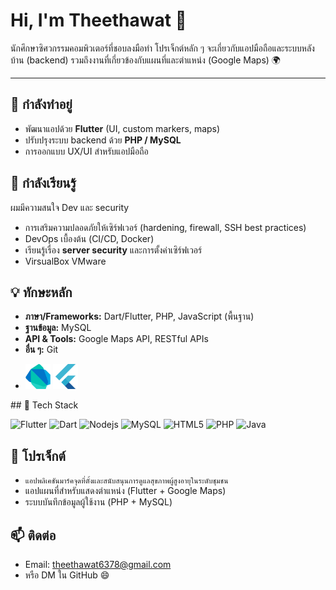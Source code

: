 # Hi, I'm Theethawat 👋

นักศึกษาซิศวกรรมคอมพิวเตอร์ที่ชอบลงมือทำ 
โปรเจ็กต์หลัก ๆ จะเกี่ยวกับแอปมือถือและระบบหลังบ้าน (backend) รวมถึงงานที่เกี่ยวข้องกับแผนที่และตำแหน่ง (Google Maps) 🌍

---

## 🔭 กำลังทำอยู่
- พัฒนาแอปด้วย **Flutter** (UI, custom markers, maps)
- ปรับปรุงระบบ backend ด้วย **PHP / MySQL**
- การออกแบบ UX/UI สำหรับแอปมือถือ


## 🌱 กำลังเรียนรู้
ผมมีความสนใจ Dev และ security
- การเสริมความปลอดภัยให้เซิร์ฟเวอร์ (hardening, firewall, SSH best practices)
- DevOps เบื้องต้น (CI/CD, Docker)
- เรียนรู้เรื่อง **server security** และการตั้งค่าเซิร์ฟเวอร์
- VirsualBox VMware


## 💡 ทักษะหลัก
- **ภาษา/Frameworks:** Dart/Flutter, PHP, JavaScript (พื้นฐาน)
- **ฐานข้อมูล:** MySQL
- **API & Tools:** Google Maps API, RESTful APIs
- **อื่น ๆ:** Git
- <p align="left">
  <img src="https://raw.githubusercontent.com/devicons/devicon/master/icons/dart/dart-original.svg" alt="dart" width="40" height="40"/>
  <img src="https://raw.githubusercontent.com/devicons/devicon/master/icons/flutter/flutter-original.svg" alt="flutter" width="40" height="40"/>
</p>
## 🧰 Tech Stack

![Flutter](https://skillicons.dev/icons?i=flutter)
![Dart](https://skillicons.dev/icons?i=dart)
![Nodejs](https://skillicons.dev/icons?i=nodejs)
![MySQL](https://skillicons.dev/icons?i=mysql)
![HTML5](https://skillicons.dev/icons?i=html)
![PHP](https://skillicons.dev/icons?i=php)
![Java](https://skillicons.dev/icons?i=java)


## 📂 โปรเจ็กต์

- `แอปพลิเคชันมาร์คจุดที่ตั้งและสนับสนุนการดูแลสุขภาพผู้สูงอายุในระดับชุมชน`
- แอปแผนที่สำหรับแสดงตำแหน่ง (Flutter + Google Maps)
- ระบบบันทึกข้อมูลผู้ใช้งาน (PHP + MySQL)

## 📫 ติดต่อ
- Email: theethawat6378@gmail.com  
- หรือ DM ใน GitHub 😄


